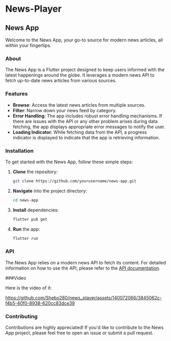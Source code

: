 # News-Player

## News App

Welcome to the News App, your go-to source for modern news articles, all within your fingertips.

### About

The News App is a Flutter project designed to keep users informed with the latest happenings around the globe. It leverages a modern news API to fetch up-to-date news articles from various sources.

### Features

- **Browse**: Access the latest news articles from multiple sources.
- **Filter**: Narrow down your news feed by category.
- **Error Handling**: The app includes robust error handling mechanisms. If there are issues with the API or any other problem arises during data fetching, the app displays appropriate error messages to notify the user.
- **Loading Indicator**: While fetching data from the API, a progress indicator is displayed to indicate that the app is retrieving information.
### Installation

To get started with the News App, follow these simple steps:

1. **Clone** the repository:

    ```bash
    git clone https://github.com/yourusername/news-app.git
    ```

2. **Navigate** into the project directory:

    ```bash
    cd news-app
    ```

3. **Install** dependencies:

    ```bash
    flutter pub get
    ```

4. **Run** the app:

    ```bash
    flutter run
    ```

### API

The News App relies on a modern news API to fetch its content. For detailed information on how to use the API, please refer to the [API documentation](https://newsapi.org/).

###Video

Here is the video of it:
<br>

https://github.com/Shebo280/news_player/assets/140072066/3845062c-f4b5-40f0-8938-620cc83dce39


### Contributing

Contributions are highly appreciated! If you'd like to contribute to the News App project, please feel free to open an issue or submit a pull request.

